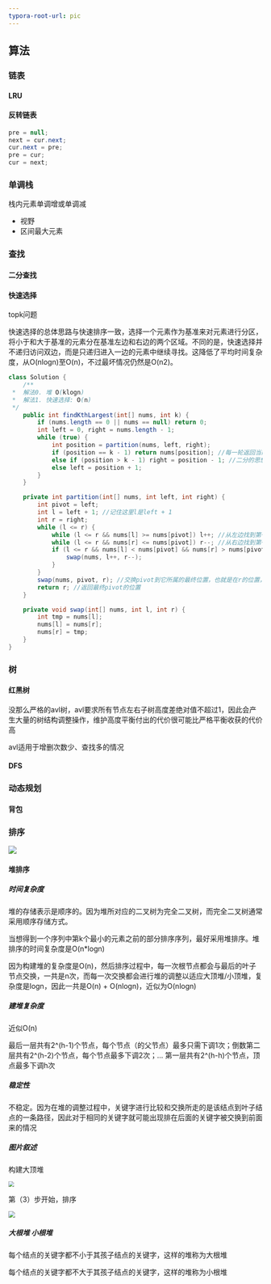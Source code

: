```yaml
---
typora-root-url: pic
---
```


## 算法

### 链表

#### LRU

#### 反转链表

```java
pre = null;
next = cur.next;
cur.next = pre;
pre = cur;
cur = next;
```

### 单调栈

栈内元素单调增或单调减

* 视野
* 区间最大元素

### 查找

#### 二分查找

#### 快速选择

topk问题

快速选择的总体思路与快速排序一致，选择一个元素作为基准来对元素进行分区，将小于和大于基准的元素分在基准左边和右边的两个区域。不同的是，快速选择并不递归访问双边，而是只递归进入一边的元素中继续寻找。这降低了平均时间复杂度，从O(nlogn)至O(n)，不过最坏情况仍然是O(n2)。

```java
class Solution {
    /**
 *  解法0. 堆 O(klogn)
 *  解法1. 快速选择: O(n)
 */
    public int findKthLargest(int[] nums, int k) {
        if (nums.length == 0 || nums == null) return 0;
        int left = 0, right = nums.length - 1;
        while (true) {
            int position = partition(nums, left, right);
            if (position == k - 1) return nums[position]; //每一轮返回当前pivot的最终位置，它的位置就是第几大的，如果刚好是第K大的数
            else if (position > k - 1) right = position - 1; //二分的思想
            else left = position + 1;
        }
    }

    private int partition(int[] nums, int left, int right) {
        int pivot = left;
        int l = left + 1; //记住这里l是left + 1
        int r = right;
        while (l <= r) {
            while (l <= r && nums[l] >= nums[pivot]) l++; //从左边找到第一个小于nums[pivot]的数
            while (l <= r && nums[r] <= nums[pivot]) r--; //从右边找到第一个大于nums[pivot]的数
            if (l <= r && nums[l] < nums[pivot] && nums[r] > nums[pivot]) {
                swap(nums, l++, r--);
            }
        }
        swap(nums, pivot, r); //交换pivot到它所属的最终位置，也就是在r的位置，因为此时r的左边都比r大，右边都比r小
        return r; //返回最终pivot的位置
    }

    private void swap(int[] nums, int l, int r) {
        int tmp = nums[l];
        nums[l] = nums[r];
        nums[r] = tmp;
    }
}
```

### 树

#### 红黑树

没那么严格的avl树，avl要求所有节点左右子树高度差绝对值不超过1，因此会产生大量的树结构调整操作，维护高度平衡付出的代价很可能比严格平衡收获的代价高

avl适用于增删次数少、查找多的情况

#### DFS

### 动态规划

#### 背包

### 排序

![](D:/ideaprojects/School-Notes/面试/pic/sort.png)

#### 堆排序

##### 时间复杂度

堆的存储表示是顺序的。因为堆所对应的二叉树为完全二叉树，而完全二叉树通常采用顺序存储方式。

当想得到一个序列中第k个最小的元素之前的部分排序序列，最好采用堆排序。堆排序的时间复杂度是O(n*logn)

因为构建堆的复杂度是O(n)，然后排序过程中，每一次根节点都会与最后的叶子节点交换，一共是n次，而每一次交换都会进行堆的调整以适应大顶堆/小顶堆，复杂度是logn，因此一共是O(n) + O(nlogn)，近似为O(nlogn)

##### 建堆复杂度

近似O(n)

最后一层共有2^(h-1)个节点，每个节点（的父节点）最多只需下调1次；倒数第二层共有2^(h-2)个节点，每个节点最多下调2次；... 第一层共有2^(h-h)个节点，顶点最多下调h次

##### 稳定性

不稳定。因为在堆的调整过程中，关键字进行比较和交换所走的是该结点到叶子结点的一条路径，因此对于相同的关键字就可能出现排在后面的关键字被交换到前面来的情况

##### 图片叙述

构建大顶堆

<img src="/dui1.png" style="zoom:70%;" />

第（3）步开始，排序

<img src="/dui2.png" style="zoom:80%;" />

##### 大根堆 小根堆

每个结点的关键字都不小于其孩子结点的关键字，这样的堆称为大根堆

每个结点的关键字都不大于其孩子结点的关键字，这样的堆称为小根堆